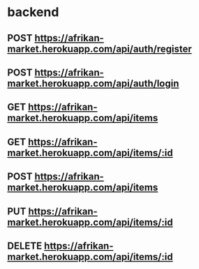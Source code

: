 # backend
<!-- Robert Allen and Mercy A-Ansong -->

<!-- https://trello.com/b/t8YQKtf6/african-marketplace-2 -->

## POST https://afrikan-market.herokuapp.com/api/auth/register

## POST https://afrikan-market.herokuapp.com/api/auth/login

## GET https://afrikan-market.herokuapp.com/api/items

## GET https://afrikan-market.herokuapp.com/api/items/:id

## POST https://afrikan-market.herokuapp.com/api/items

## PUT https://afrikan-market.herokuapp.com/api/items/:id

## DELETE https://afrikan-market.herokuapp.com/api/items/:id